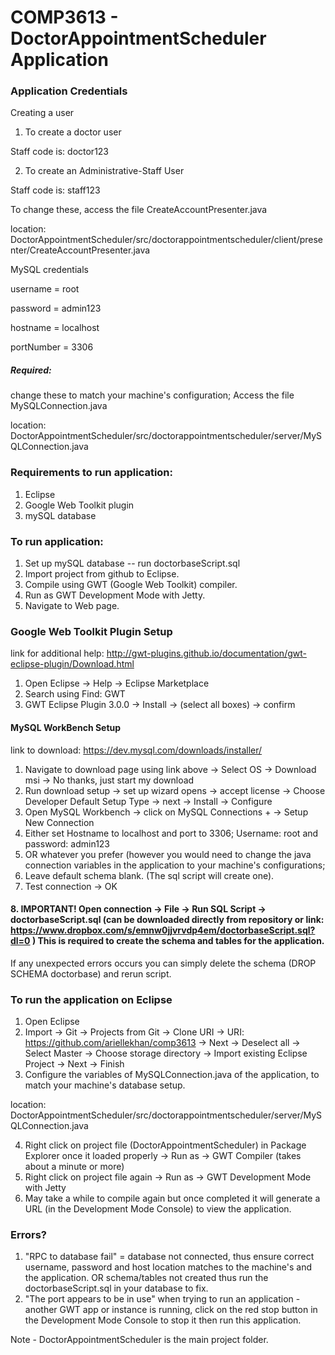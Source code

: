 # COMP3613 - DoctorAppointmentScheduler Application

### Application Credentials
 Creating a user
  1. To create a doctor user 
  
  Staff code is: doctor123 
  
  2. To create an Administrative-Staff User
  
  Staff code is: staff123 
  
 To change these, access the file CreateAccountPresenter.java
 
 location: DoctorAppointmentScheduler/src/doctorappointmentscheduler/client/presenter/CreateAccountPresenter.java

MySQL credentials

username = root

password = admin123

hostname = localhost

portNumber = 3306

##### Required: 
change these to match your machine's configuration; Access the file MySQLConnection.java

location: DoctorAppointmentScheduler/src/doctorappointmentscheduler/server/MySQLConnection.java 

### Requirements to run application:
  1. Eclipse
  2. Google Web Toolkit plugin
  3. mySQL database

### To run application:
  1. Set up mySQL database -- run doctorbaseScript.sql
  2. Import project from github to Eclipse.
  3. Compile using GWT (Google Web Toolkit) compiler.
  4. Run as GWT Development Mode with Jetty. 
  5. Navigate to Web page.


### Google Web Toolkit Plugin Setup
link for additional help: http://gwt-plugins.github.io/documentation/gwt-eclipse-plugin/Download.html
  1. Open Eclipse -> Help -> Eclipse Marketplace
  2. Search using Find: GWT
  3. GWT Eclipse Plugin 3.0.0 -> Install -> (select all boxes) -> confirm
  
#### MySQL WorkBench Setup
link to download: https://dev.mysql.com/downloads/installer/
  1. Navigate to download page using link above -> Select OS -> Download msi -> No thanks, just start my download
  2. Run download setup -> set up wizard opens -> accept license -> Choose Developer Default Setup Type -> next -> Install -> Configure
  3. Open MySQL Workbench -> click on MySQL Connections + -> Setup New Connection 
  4. Either set Hostname to localhost and port to 3306; Username: root and password: admin123
  5. OR whatever you prefer (however you would need to change the java connection variables in the application to your machine's configurations;
  6. Leave default schema blank. (The sql script will create one).
  7. Test connection -> OK
 ####  8.  IMPORTANT! Open connection -> File -> Run SQL Script -> doctorbaseScript.sql (can be downloaded directly from repository or link: https://www.dropbox.com/s/emnw0jjvrvdp4em/doctorbaseScript.sql?dl=0 ) This is required to create the schema and tables for the application. 
 If any unexpected errors occurs you can simply delete the schema (DROP SCHEMA doctorbase) and rerun script.


### To run the application on Eclipse
  1. Open Eclipse
  2. Import -> Git -> Projects from Git -> Clone URI -> URI: https://github.com/ariellekhan/comp3613 -> Next -> Deselect all -> Select Master -> Choose storage directory -> Import existing Eclipse Project -> Next -> Finish
  3. Configure the variables of MySQLConnection.java of the application, to match your machine's database setup.
  
  location: DoctorAppointmentScheduler/src/doctorappointmentscheduler/server/MySQLConnection.java 
  
  4. Right click on project file (DoctorAppointmentScheduler) in Package Explorer once it loaded properly -> Run as -> GWT Compiler (takes about a minute or more)
  5. Right click on project file again -> Run as -> GWT Development Mode with Jetty
  6. May take a while to compile again but once completed it will generate a URL (in the Development Mode Console) to view the application.
  
  
### Errors?
 1. "RPC to database fail"  = database not connected, thus ensure correct username, password and host location matches to the machine's and the application. OR schema/tables not created thus run the doctorbaseScript.sql in your database to fix.
 2. "The port appears to be in use" when trying to run an application - another GWT app or instance is running, click on the red stop button in the Development Mode Console to stop it then run this application.
 
 Note - DoctorAppointmentScheduler is the main project folder.

